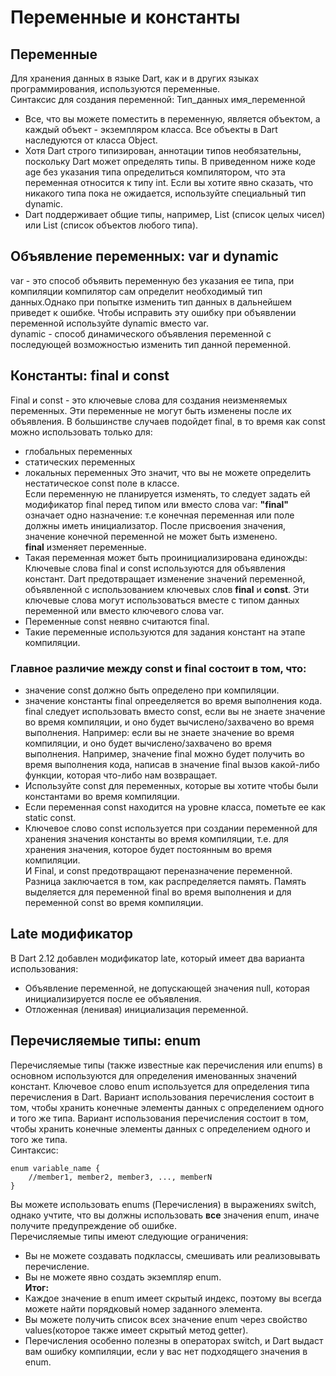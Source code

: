 # Переменные и константы

## Переменные
Для хранения данных в языке Dart, как и в других языках программирования, используются переменные.<br>
Синтаксис для создания переменной: Тип_данных имя_переменной<br>
- Все, что вы можете поместить в переменную, является объектом, а каждый объект - экземпляром класса. Все объекты в Dart наследуются от класса Object.
- Хотя Dart строго типизирован, аннотации типов необязательны, поскольку Dart может определять типы. В приведенном ниже коде age без указания типа определиться компилятором, что эта переменная относится к типу int. Если вы хотите явно сказать, что никакого типа пока не ожидается, используйте специальный тип dynamic.
- Dart поддерживает общие типы, например, List<int> (список целых чисел) или List<dynamic> (список объектов любого типа).

## Объявление переменных: var и dynamic
var - это способ объявить переменную без указания ее типа, при компиляции компилятор сам определит необходимый тип данных.Однако при попытке изменить тип данных в дальнейшем приведет к ошибке. Чтобы исправить эту ошибку при объявлении переменной используйте dynamic вместо var.<br>
dynamic - способ динамического объявления переменной с последующей возможностью изменить тип данной переменной.

## Константы: final и const
Final и const - это ключевые слова для создания неизменяемых переменных. Эти переменные не могут быть изменены после их объявления. В большинстве случаев подойдет final, в то время как const можно использовать только для:
- глобальных переменных
- статических переменных
- локальных переменных
Это значит, что вы не можете определить нестатическое const поле в классе.<br>
Если переменную не планируется изменять, то следует задать ей модификатор final перед типом или вместо слова var: **"final"** означает одно назначение: т.е конечная переменная или поле должны иметь инициализатор. После присвоения значения, значение конечной переменной не может быть изменено.<br>
**final** изменяет переменные.
- Такая переменная может быть проинициализирована единожды:<br>
Ключевые слова final и const используются для объявления констант. Dart предотвращает изменение значений переменной, объявленной с использованием ключевых слов **final** и **const**. Эти ключевые слова могут использоваться вместе с типом данных переменной или вместо ключевого слова var.
- Переменные const неявно считаются final.
- Такие переменные используются для задания констант на этапе компиляции.<br>
### Главное различие между const и final состоит в том, что:
- значение const должно быть определено при компиляции.
- значение константы final опрееделяется во время выполнения кода.<br>
final следует использовать вместо const, если вы не знаете значение во время компиляции, и оно будет вычислено/захвачено во время выполнения. Например: если вы не знаете значение во время компиляции, и оно будет вычислено/захвачено во время выполнения. Например, значение final можно будет получить во время выполнения кода, написав в значение final вызов какой-либо функции, которая что-либо нам возвращает.<br>
- Используйте const для переменных, которые вы хотите чтобы были константами во время компиляции.
- Если переменная const находится на уровне класса, пометьте ее как static const.
- Ключевое слово const используется при создании переменной для хранения значения константы во время компиляции, т.е. для хранения значения, которое будет постоянным во время компиляции.<br>
И Final, и const предотвращают переназначение переменной. Разница заключается в том, как распределяется память. Память выделяется для переменной final во время выполнения и для переменной const во время компиляции.

## Late модификатор
В Dart 2.12 добавлен модификатор late, который имеет два варианта использования:
- Объявление переменной, не допускающей значения null, которая инициализируется после ее объявления.
- Отложенная (ленивая) инициализация переменной.

## Перечисляемые типы: enum
Перечисляемые типы (также известные как перечисления или enums) в основном используются для определения именованных значений констант. Ключевое слово enum используется для определения типа перечисления в Dart. Вариант использования перечисления состоит в том, чтобы хранить конечные элементы данных с определением одного и того же типа. Вариант использования перечисления состоит в том, чтобы хранить конечные элементы данных с определением одного и того же типа.<br>
Синтаксис:
```
enum variable_name {
    //member1, member2, member3, ..., memberN
}
```
Вы можете использовать enums (Перечисления) в выражениях switch, однако учтите, что вы должны использовать **все** значения enum, иначе получите предупреждение об ошибке.<br>
Перечисляемые типы имеют следующие ограничения:
- Вы не можете создавать подклассы, смешивать или реализовывать перечисление.
- Вы не можете явно создать экземпляр enum.<br>
**Итог:**
- Каждое значение в enum имеет скрытый индекс, поэтому вы всегда можете найти порядковый номер заданного элемента.
- Вы можете получить список всех значение enum через свойство values(которое также имеет скрытый метод getter).
- Перечисления особенно полезны в операторах switch, и Dart выдаст вам ошибку компиляции, если у вас нет подходящего значения в enum.